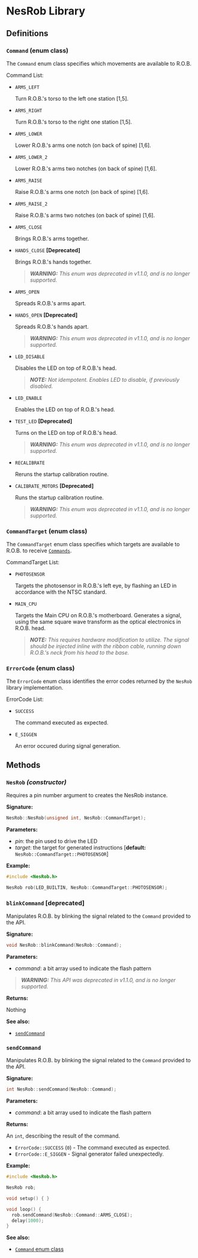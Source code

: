 NesRob Library
==============

Definitions
-----------

### `Command` (enum class)

The `Command` enum class specifies which movements are available to R.O.B.

Command List:

- `ARMS_LEFT`

  Turn R.O.B.'s torso to the left one station [1,5].

- `ARMS_RIGHT`

  Turn R.O.B.'s torso to the right one station [1,5].

- `ARMS_LOWER`

  Lower R.O.B.'s arms one notch (on back of spine) [1,6].

- `ARMS_LOWER_2`

  Lower R.O.B.'s arms two notches (on back of spine) [1,6].

- `ARMS_RAISE`

  Raise R.O.B.'s arms one notch (on back of spine) [1,6].

- `ARMS_RAISE_2`

  Raise R.O.B.'s arms two notches (on back of spine) [1,6].

- `ARMS_CLOSE`

  Brings R.O.B.'s arms together.

- `HANDS_CLOSE` **[Deprecated]**

  Brings R.O.B.'s hands together.

  > _**WARNING:** This enum was deprecated in v1.1.0, and is no longer supported._

- `ARMS_OPEN`

  Spreads R.O.B.'s arms apart.

- `HANDS_OPEN` **[Deprecated]**

  Spreads R.O.B.'s hands apart.

  > _**WARNING:** This enum was deprecated in v1.1.0, and is no longer supported._

- `LED_DISABLE`

  Disables the LED on top of R.O.B.'s head.

  > _**NOTE:** Not idempotent. Enables LED to disable, if previously disabled._

- `LED_ENABLE`

  Enables the LED on top of R.O.B.'s head.

- `TEST_LED` **[Deprecated]**

  Turns on the LED on top of R.O.B.'s head.

  > _**WARNING:** This enum was deprecated in v1.1.0, and is no longer supported._

- `RECALIBRATE`

  Reruns the startup calibration routine.

- `CALIBRATE_MOTORS` **[Deprecated]**

  Runs the startup calibration routine.

  > _**WARNING:** This enum was deprecated in v1.1.0, and is no longer supported._

### `CommandTarget` (enum class)

The `CommandTarget` enum class specifies which targets are available to R.O.B.
to receive [`Commands`](#command-enum-class).

CommandTarget List:

- `PHOTOSENSOR`

  Targets the photosensor in R.O.B.'s left eye, by flashing an LED in accordance
  with the NTSC standard.

- `MAIN_CPU`

  Targets the Main CPU on R.O.B.'s motherboard. Generates a signal, using the
  same square wave transform as the optical electronics in R.O.B. head.

  > _**NOTE:**  This requires hardware modification to utilize. The signal
  > should be injected inline with the ribbon cable, running down R.O.B.'s neck
  > from his head to the base._

### `ErrorCode` (enum class)

The `ErrorCode` enum class identifies the error codes returned by the `NesRob`
library implementation.

ErrorCode List:

- `SUCCESS`

  The command executed as expected.

- `E_SIGGEN`

  An error occured during signal generation.

Methods
-------

### `NesRob` _(constructor)_

Requires a pin number argument to creates the NesRob instance.

**Signature:**

```cpp
NesRob::NesRob(unsigned int, NesRob::CommandTarget);
```

**Parameters:**

- _pin_: the pin used to drive the LED
- _target_: the target for generated instructions [**default:**
`NesRob::CommandTarget::PHOTOSENSOR`]

**Example:**

```cpp
#include <NesRob.h>

NesRob rob(LED_BUILTIN, NesRob::CommandTarget::PHOTOSENSOR);
```

### `blinkCommand` [deprecated]

Manipulates R.O.B. by blinking the signal related to the `Command` provided to
the API.

**Signature:**

```cpp
void NesRob::blinkCommand(NesRob::Command);
```

**Parameters:**

- _command_: a bit array used to indicate the flash pattern

> _**WARNING:** This API was deprecated in v1.1.0, and is no longer supported._

**Returns:**

Nothing

**See also:**

- [`sendCommand`](#sendcommand)

### `sendCommand`

Manipulates R.O.B. by blinking the signal related to the `Command` provided to
the API.

**Signature:**

```cpp
int NesRob::sendCommand(NesRob::Command);
```

**Parameters:**

- _command_: a bit array used to indicate the flash pattern

**Returns:**

An `int`, describing the result of the command.

- `ErrorCode::SUCCESS` (`0`) - The command executed as expected.
- `ErrorCode::E_SIGGEN` - Signal generator failed unexpectedly.

**Example:**

```cpp
#include <NesRob.h>

NesRob rob;

void setup() { }

void loop() {
  rob.sendCommand(NesRob::Command::ARMS_CLOSE);
  delay(1000);
}
```

**See also:**

- [`Command` enum class](#command-enum-class)
